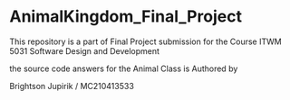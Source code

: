 # AnimalKingdom_Final_Project
This repository is a part of Final Project submission for the Course ITWM 5031 Software Design and Development

the source code answers for the Animal Class is Authored by

Brightson Jupirik / MC210413533 
